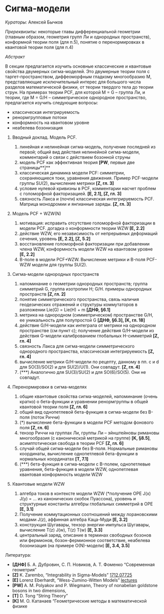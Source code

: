# Сигма-модели

*Кураторы:* Алексей Бычков

*Пререквизиты:* некоторые главы дифференциальной геометрии (главным образом, геометрия групп Ли и однородных пространств), конформной теории поля (для п.5), понятие о перенормировках в квантовой теории поля (для п.4)

*Абстракт*

В секции предлагается изучить основные классические и квантовые свойства двумерных сигма-моделей. Это двумерные теории поля с таргет-пространством, диффеоморфным гладкому многообразию M, представляющие исключительный интерес для большого числа разделов математической физики, от теории твердого тела до теории струн. На примерах теории PCF, для которой M = G – группа Ли, и теории, где M = G/H – симметрическое однородное пространство, предлагается изучить следующие вопросы: 

- классическая интегрируемость
- ренормгрупповые потоки
- конформность на квантовом уровне
- неабелева бозонизация


1. Вводный доклад. Модель PCF.
   1. линейная и нелинейная сигма-модель, получение последней из первой; общий вид действия нелинейной сигма-модели, комментарий о связи с действием бозонной струны
   1. модель PCF как эффективная теория **[PW**, первые две страницы**]**
   1. классическая динамика модели PCF: симметрии, сохраняющиеся токи, уравнения движения. Пример PCF-модели группы SU(2), вычисление метрики **[Z, гл. 3]**
   1. условие нулевой кривизны в PCF, комментарии насчет проблем с голоморфной факторизацией. **[E, 2.1], [Z, гл. 3]**
   1. связность Лакса и (почти) классическая интегрируемость PCF. Матрица монодромии и янгианные заряды. **[Z, гл. 3]**


1. Модель PCF + WZW(N)
   1. мотивация: исправить отсутствие голоморфной факторизации в модели PCF. догадка о конформности теории WZW **[E, 2.2]**
   1. действие WZW, его независимость от непрерывных деформаций сечения, уровень **[E, 2.2], [Z, 5.2]**
   1. восстановление голоморфной факторизации при добавлении члена WZW, конформность модели WZW на квантовом уровне **[E, 2.2]**
   1. B-поле в модели PCF+WZW. Вычисление метрики и B-поля PCF-WZW модели для группы SU(2).

1. Сигма-модели однородных пространств
   1. напоминание о геометрии однородных пространств; группа симметрий G, группа изотропии H; G/H. примеры однородных пространств **[Z, гл. 2]**
   1. понятие симметрического пространства, связь наличия геодезических отражений и структуры коммутаторов в разложении Lie(G) = Lie(H) + m **[ДНФ, §6.1]**
   1. метрика на однородном (симметрическом) пространстве G/H, ее уникальность для полупростой G  **[ДНФ, §6.3], [K, гл. 18]**
   1. действие G/H-модели как интеграла от метрики на однородном пространстве (см пункт с); получение действия G/H-модели из действия G-модели калиброванием глобальных H-симметрий **[Z, гл. 4]**
   1. связность Лакса для сигма-модели симметрического однородного пространства, классическая интегрируемость **[Z, гл. 4]**
   1. вычисление метрики G/H-модели по рецепту, данному в пп. c и d для SO(3)/SO(2) и для SU(2)/U(1). Они совпадут. **[Z, гл. 4]**
   1. (\*\*\*) Аналогично для SU(3)/SU(2) и для SO(6)/SO(5). Они не совпадут.

1. Перенормировки в сигма-моделях
   1. общие квантовые свойства сигма-моделей, напоминание (очень кратко) о бета-функции и уравнении ренормгруппы в общей квантовой теории поля **[Z, гл. 6]** 
   1. общий вид однопетлевой бета-функция в сигма-модели без B-поля (поток Риччи)
   1. (\*) вычисление бета-функции в модели PCF методом фонового поля **[Z, гл. 6]**
   1. тензор Риччи на группах Ли, группы Ли – эйнштейновы римановы многообразия (с канонической метрикой на группе) **[K, §8.5]**, асимптотическая свобода в теории PCF **[Z, гл. 6]**
   1. случай общей сигма-модели без B-поля. Нормальные римановы координаты, вычисление однопетлевой бета-функции в нормальных координатах **[T, 7.1]**
   1. (\*\*\*) бета-функция в сигма-модели с B-полем, однопетлевые уравнения, бета-функция в модели WZW, однопетлевая квантовая конформность модели WZW


1. Квантовые модели WZW
   1. алгебра токов в контексте модели WZW (\*получение OPE J(x) J(y) = … из канонических скобок Пуассона), уровень и структурные константы алгебры глобальных симметрий в OPE **[E, 3.1]**
   1. Получение коммутационных соотношений между лорановскими модами J(z), аффинная алгебра Каца-Муди **[E, 3.2]**
   1. конструкция Шугавары, тензор энергии-импульса Шугавары, вычисление T(z) J(w), T(z) T(w) **[E, 3.3]**
   1. центральный заряд, описание в терминах свободных бозонов или фермионов, бозон-фермионное соответствие, неабелева бозонизация (на примере O(N)-модели) **[E, 3.4, 3.5]**

Литература:

- **[ДНФ]** Б. А. Дубровин, С. П. Новиков, А. Т. Фоменко “Современная геометрия”
- **[Z]** K. Zarembo, “Integrability in Sigma-Models” [1712.07725](https://arxiv.org/abs/1712.07725)
- **[E]** Lorenz Eberhardt, “Wess-Zumino-Witten Models” [lectures](http://sns.ias.edu/~elorenz/Talks.html)
- **[PW]** A. M. Polyakov and P. Wiegmann, Theory of nonabelian goldstone bosons in two dimensions,
- **[T]** D. Tong “String Theory”
- **[К]** М. О. Катанаев “Геометрические методы в математической физике
